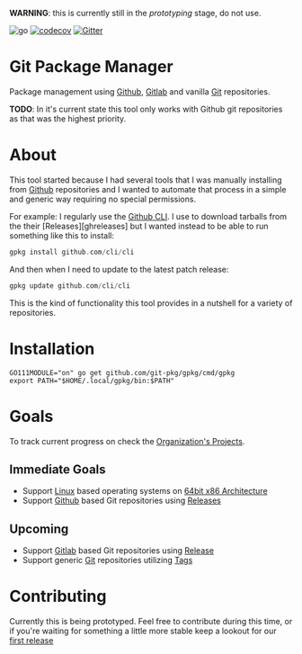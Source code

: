 **WARNING**: this is currently still in the _prototyping_ stage, do not use.

![go](https://github.com/git-pkg/gpkg/workflows/go/badge.svg)
[![codecov](https://codecov.io/gh/git-pkg/gpkg/branch/main/graph/badge.svg)](https://codecov.io/gh/git-pkg/gpkg)
[![Gitter](https://badges.gitter.im/git-pkg/community.svg)](https://gitter.im/git-pkg/community?utm_source=badge&utm_medium=badge&utm_campaign=pr-badge)

# Git Package Manager

Package management using [Github][github], [Gitlab][gitlab] and vanilla [Git][git] repositories.

**TODO**: In it's current state this tool only works with Github git repositories as that was the highest priority.

# About

This tool started because I had several tools that I was manually installing from [Github][github] repositories and I wanted to automate that process in a simple and generic way requiring no special permissions.

For example: I regularly use the [Github CLI](https://github.com/cli/cli). I use to download tarballs from the their [Releases][ghreleases] but I wanted instead to be able to run something like this to install:

```go
gpkg install github.com/cli/cli
```

And then when I need to update to the latest patch release:

```go
gpkg update github.com/cli/cli
```

This is the kind of functionality this tool provides in a nutshell for a variety of repositories.

# Installation

```shell
GO111MODULE="on" go get github.com/git-pkg/gpkg/cmd/gpkg
export PATH="$HOME/.local/gpkg/bin:$PATH"
```

# Goals

To track current progress on check the [Organization's Projects][projects].

## Immediate Goals

* Support [Linux][linux] based operating systems on [64bit x86 Architecture][x86_64]
* Support [Github][github] based Git repositories using [Releases][githubreleases]

## Upcoming

* Support [Gitlab][gitlab] based Git repositories using [Release][gitlabreleases]
* Support generic [Git][git] repositories utilizing [Tags][tags]

# Contributing

Currently this is being prototyped. Feel free to contribute during this time, or if you're waiting for something a little more stable keep a lookout for our [first release][milestone1]

[git]:https://git-scm.com
[tags]:https://git-scm.com/book/en/Git-Basics-Tagging
[linux]:https://kernel.org
[x86_64]:https://en.wikipedia.org/wiki/X86-64
[github]:https://github.com
[githubreleases]:https://developer.github.com/v3/repos/releases/
[gitlab]:https://gitlab.com
[gitlabreleases]:https://docs.gitlab.com/ee/user/project/releases/
[projects]:https://github.com/orgs/git-pkg/projects
[milestone1]:https://github.com/git-pkg/gpkg/milestone/1
